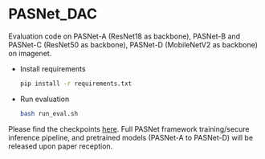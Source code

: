 # PASNet_DAC

Evaluation code on PASNet-A (ResNet18 as backbone), PASNet-B and PASNet-C (ResNet50 as backbone), PASNet-D (MobileNetV2 as backbone) on imagenet.

- Install requirements
    ```bash
    pip install -r requirements.txt
    ```

- Run evaluation
    ```bash
    bash run_eval.sh
    ```

Please find the checkpoints [here](https://drive.google.com/drive/folders/1gk7lL6tkG2rr8cAKHbwaOGiHhfDTdFrt?usp=share_link). Full PASNet framework training/secure inference pipeline, and pretrained models (PASNet-A to PASNet-D) will be released upon paper reception. 